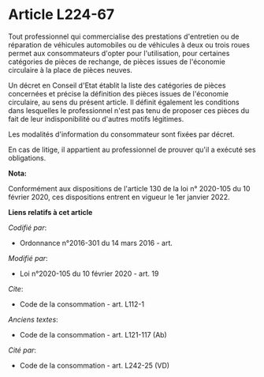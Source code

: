 # Article L224-67

Tout professionnel qui commercialise des prestations d'entretien ou de réparation de véhicules automobiles ou de véhicules à
deux ou trois roues permet aux consommateurs d'opter pour l'utilisation, pour certaines catégories de pièces de rechange, de
pièces issues de l'économie circulaire à la place de pièces neuves.

Un décret en Conseil d'Etat établit la liste des catégories de pièces concernées et précise la définition des pièces issues
de l'économie circulaire, au sens du présent article. Il définit également les conditions dans lesquelles le professionnel
n'est pas tenu de proposer ces pièces du fait de leur indisponibilité ou d'autres motifs légitimes.

Les modalités d'information du consommateur sont fixées par décret.

En cas de litige, il appartient au professionnel de prouver qu'il a exécuté ses obligations.

**Nota:**

Conformément aux dispositions de l'article 130 de la loi n° 2020-105 du 10 février 2020, ces dispositions entrent en vigueur
le 1er janvier 2022.

**Liens relatifs à cet article**

_Codifié par_:

  - Ordonnance n°2016-301 du 14 mars 2016 - art.

_Modifié par_:

  - Loi n°2020-105 du 10 février 2020 - art. 19

_Cite_:

  - Code de la consommation - art. L112-1

_Anciens textes_:

  - Code de la consommation - art. L121-117 (Ab)

_Cité par_:

  - Code de la consommation - art. L242-25 (VD)
